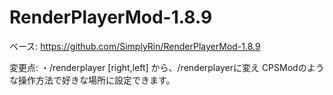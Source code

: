 # RenderPlayerMod-1.8.9
ベース: https://github.com/SimplyRin/RenderPlayerMod-1.8.9

変更点:
 ・/renderplayer [right,left] から、/renderplayerに変え CPSModのような操作方法で好きな場所に設定できます。
